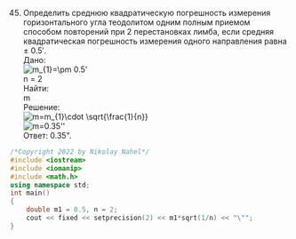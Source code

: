 45. Определить среднюю квадратическую погрешность измерения горизонтального угла теодолитом одним полным приемом способом повторений при 2 перестановках лимба, если средняя квадратическая погрешность измерения одного направления равна ± 0.5′.  
Дано:
</br> <img src="https://latex.codecogs.com/svg.image?m_{1}=\pm&space;0.5'&space;" title="m_{1}=\pm 0.5' " />
</br> n = 2  
Найти:
</br> m  
Решение:
</br> <img src="https://latex.codecogs.com/svg.image?m=m_{1}\cdot&space;\sqrt{\frac{1}{n}}" title="m=m_{1}\cdot \sqrt{\frac{1}{n}}" />
</br> <img src="https://latex.codecogs.com/svg.image?m=0.35''&space;" title="m=0.35'' " />  
Ответ: 0.35".
```C++
/*Copyright 2022 by Nikolay Nahel*/
#include <iostream>
#include <iomanip>
#include <math.h>
using namespace std;
int main()
{
    double m1 = 0.5, n = 2;
    cout << fixed << setprecision(2) << m1*sqrt(1/n) << "\"";
}
```
